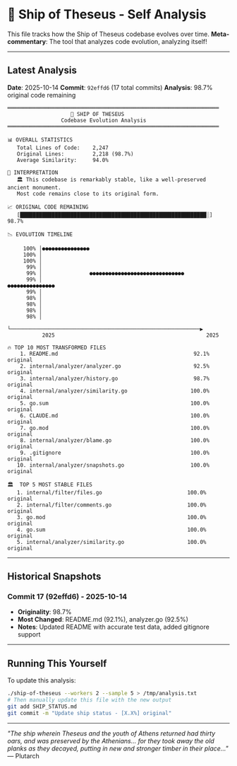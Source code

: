 # 🚢 Ship of Theseus - Self Analysis

This file tracks how the Ship of Theseus codebase evolves over time.
**Meta-commentary**: The tool that analyzes code evolution, analyzing itself!

---

## Latest Analysis

**Date**: 2025-10-14
**Commit**: `92effd6` (17 total commits)
**Analysis**: 98.7% original code remaining

```
═══════════════════════════════════════════════════════════════════
                    🚢 SHIP OF THESEUS
                 Codebase Evolution Analysis
═══════════════════════════════════════════════════════════════════

📊 OVERALL STATISTICS
   Total Lines of Code:    2,247
   Original Lines:         2,218 (98.7%)
   Average Similarity:     94.0%

💭 INTERPRETATION
   🏛️ This codebase is remarkably stable, like a well-preserved ancient monument.
   Most code remains close to its original form.

📈 ORIGINAL CODE REMAINING
   [███████████████████████████████████████████████████████████░] 98.7%

📉 EVOLUTION TIMELINE

     100% │●●●●●●●●●●●●●●●
     100% │
     100% │
      99% │
      99% │               ●●●●●●●●●●●●●●●●●●●●●●●●●●●●●●
      99% │                                             ●●●●●●●●●●●●●●●
      99% │
      98% │
      98% │
      98% │
      98% │
          └────────────────────────────────────────────────────────────▶
           2025                                                2025

🔥 TOP 10 MOST TRANSFORMED FILES
    1. README.md                                           92.1% original
    2. internal/analyzer/analyzer.go                       92.5% original
    3. internal/analyzer/history.go                        98.7% original
    4. internal/analyzer/similarity.go                    100.0% original
    5. go.sum                                             100.0% original
    6. CLAUDE.md                                          100.0% original
    7. go.mod                                             100.0% original
    8. internal/analyzer/blame.go                         100.0% original
    9. .gitignore                                         100.0% original
   10. internal/analyzer/snapshots.go                     100.0% original

🏛️  TOP 5 MOST STABLE FILES
   1. internal/filter/files.go                           100.0% original
   2. internal/filter/comments.go                        100.0% original
   3. go.mod                                             100.0% original
   4. go.sum                                             100.0% original
   5. internal/analyzer/similarity.go                    100.0% original
```

---

## Historical Snapshots

### Commit 17 (92effd6) - 2025-10-14
- **Originality**: 98.7%
- **Most Changed**: README.md (92.1%), analyzer.go (92.5%)
- **Notes**: Updated README with accurate test data, added gitignore support

---

## Running This Yourself

To update this analysis:

```bash
./ship-of-theseus --workers 2 --sample 5 > /tmp/analysis.txt
# Then manually update this file with the new output
git add SHIP_STATUS.md
git commit -m "Update ship status - [X.X%] original"
```

---

*"The ship wherein Theseus and the youth of Athens returned had thirty oars, and was preserved by the Athenians... for they took away the old planks as they decayed, putting in new and stronger timber in their place..."* — Plutarch
